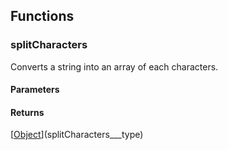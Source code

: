 ## Functions

### splitCharacters

Converts a string into an array of each characters.

#### Parameters

#### Returns

[[Object](#)](splitCharacters___type)